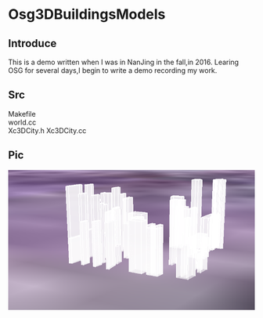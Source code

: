 # Osg3DBuildingsModels

## Introduce
  
  This is a demo written when I was in NanJing in the fall,in 2016.
  Learing OSG for several days,I begin to write a demo recording my work.
  
## Src

  Makefile  
  world.cc  
  Xc3DCity.h Xc3DCity.cc
  

## Pic

![result.png](./pic/result.png)